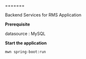=======

Backend Services for RMS Application


**Prerequisite**

datasource : MySQL

**Start the application**
```
mwn spring-boot:run
```